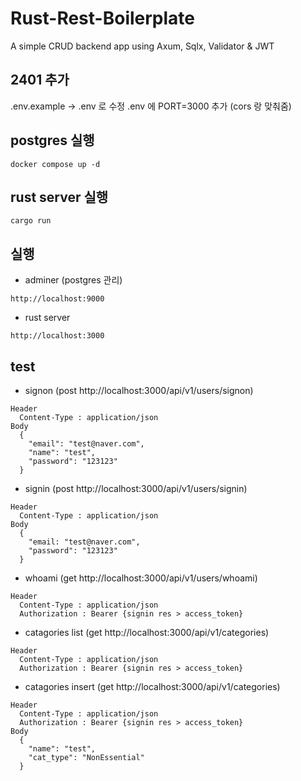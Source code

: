 # Rust-Rest-Boilerplate
A simple CRUD backend app using Axum, Sqlx, Validator & JWT


## 2401 추가
.env.example -> .env 로 수정
.env 에 PORT=3000 추가 (cors 랑 맞춰줌)

## postgres 실행
```
docker compose up -d
```

## rust server 실행
```
cargo run
```

## 실행
- adminer (postgres 관리)
```
http://localhost:9000
```

- rust server
```
http://localhost:3000
```

## test
- signon (post http://localhost:3000/api/v1/users/signon)
```
Header
  Content-Type : application/json
Body
  {
    "email": "test@naver.com",
    "name": "test",
    "password": "123123"
  }
```

- signin (post http://localhost:3000/api/v1/users/signin)
```
Header
  Content-Type : application/json
Body
  {
    "email: "test@naver.com",
    "password": "123123"
  }
```

- whoami (get http://localhost:3000/api/v1/users/whoami)
```
Header
  Content-Type : application/json
  Authorization : Bearer {signin res > access_token}
```

- catagories list (get http://localhost:3000/api/v1/categories)
```
Header
  Content-Type : application/json
  Authorization : Bearer {signin res > access_token}
```

- catagories insert (get http://localhost:3000/api/v1/categories)
```
Header
  Content-Type : application/json
  Authorization : Bearer {signin res > access_token}
Body
  {
    "name": "test",
    "cat_type": "NonEssential"
  }
```